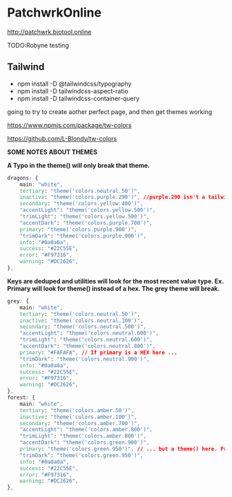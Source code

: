 # PatchwrkOnline


http://patchwrk.biotool.online

TODO:Robyne
testing


## Tailwind

- npm install -D @tailwindcss/typography
- npm install -D tailwindcss-aspect-ratio
- npm install  -D tailwindcss-container-query


going to try to create aother perfect page, and then get themes working


https://www.npmjs.com/package/tw-colors

https://github.com/L-Blondy/tw-colors

**SOME NOTES ABOUT THEMES**

**A Typo in the theme() will only break that theme.**
```css
dragons: {
    main: "white",
    tertiary: "theme('colors.neutral.50')",
    inactive: "theme('colors.purple.290')", //purple.290 isn't a tailwind color
    secondary: "theme('colors.yellow.400')",
    "accentLight": "theme('colors.yellow.500')",
    "trimLight": "theme('colors.yellow.500')",
    "accentDark": "theme('colors.purple.700')",
    primary: "theme('colors.purple.900')",
    "trimDark": "theme('colors.purple.900')",
    info: "#0a0a0a",
    success: "#22C55E",
    error: "#F97316",
    warning: "#DC2626",
},
```

**Keys are deduped and utilities will look for the most recent value type. Ex. Primary will look for theme() instead of a hex. The grey theme will break.**
```css
grey: {
    main: "white",
    tertiary: "theme('colors.neutral.50')",
    inactive: "theme('colors.neutral.100')",
    secondary: "theme('colors.neutral.500')",
    "accentLight": "theme('colors.neutral.600')",
    "trimLight": "theme('colors.neutral.600')",
    "accentDark": "theme('colors.neutral.800')",
    primary: "#FAFAFA", // If primary is a HEX here ...
    "trimDark": "theme('colors.neutral.900')",
    info: "#0a0a0a",
    success: "#22C55E",
    error: "#F97316",
    warning: "#DC2626",
},
forest: {
    main: "white",
    tertiary: "theme('colors.amber.50')",
    inactive: "theme('colors.amber.100')",
    secondary: "theme('colors.amber.700')",
    "accentLight": "theme('colors.amber.800')",
    "trimLight": "theme('colors.amber.800')",
    "accentDark": "theme('colors.green.900')",
    primary: "theme('colors.green.950')", // ... but a theme() here. Primary now expects theme()
    "trimDark": "theme('colors.green.950')",
    info: "#0a0a0a",
    success: "#22C55E",
    error: "#F97316",
    warning: "#DC2626",
},
```



